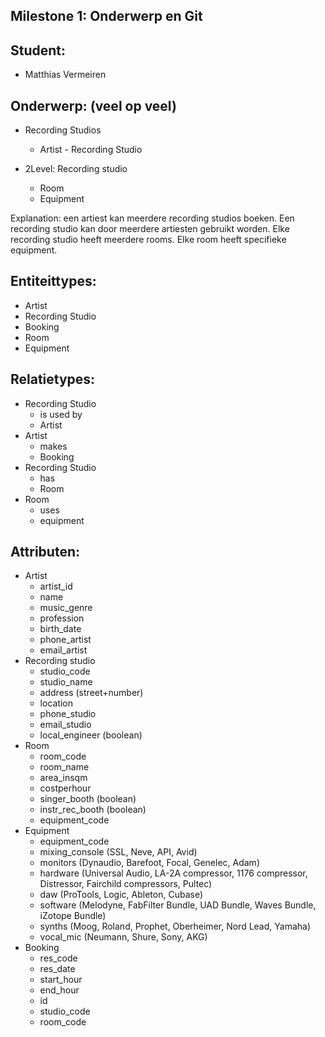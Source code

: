 Milestone 1: Onderwerp en Git
---

Student:
--------
- Matthias Vermeiren

Onderwerp: (veel op veel)
-------------------------
- Recording Studios
    - Artist - Recording Studio


- 2Level: Recording studio
    - Room
    - Equipment

Explanation: een artiest kan meerdere recording studios boeken.  Een recording studio kan door meerdere artiesten gebruikt worden.
Elke recording studio heeft meerdere rooms. Elke room heeft specifieke equipment.

Entiteittypes:
--------------
- Artist
- Recording Studio
- Booking
- Room
- Equipment

Relatietypes:
-------------

- Recording Studio
    - is used by
    - Artist
- Artist
    - makes
    - Booking
- Recording Studio
    - has
    - Room
- Room
    - uses
    - equipment

Attributen:
-----------

- Artist
    - artist_id
    - name
    - music_genre
    - profession
    - birth_date
    - phone_artist
    - email_artist
- Recording studio
    - studio_code
    - studio_name
    - address (street+number)
    - location
    - phone_studio
    - email_studio
    - local_engineer (boolean)
- Room
    - room_code
    - room_name
    - area_insqm
    - costperhour
    - singer_booth (boolean)
    - instr_rec_booth (boolean)
    - equipment_code
- Equipment
    - equipment_code
    - mixing_console (SSL, Neve, API, Avid)
    - monitors (Dynaudio, Barefoot, Focal, Genelec, Adam)
    - hardware (Universal Audio, LA-2A compressor, 1176 compressor, Distressor, Fairchild compressors, Pultec)
    - daw (ProTools, Logic, Ableton, Cubase)
    - software (Melodyne, FabFilter Bundle, UAD Bundle, Waves Bundle, iZotope Bundle)
    - synths (Moog, Roland, Prophet, Oberheimer, Nord Lead, Yamaha)
    - vocal_mic (Neumann, Shure, Sony, AKG)
- Booking
    - res_code
    - res_date
    - start_hour
    - end_hour
    - id
    - studio_code
    - room_code
